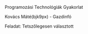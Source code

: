 Programozási Technológiák Gyakorlat

Kovács Máté(bjk9px) - Gazdinfó



Feladat: Tetszőlegesen választott







